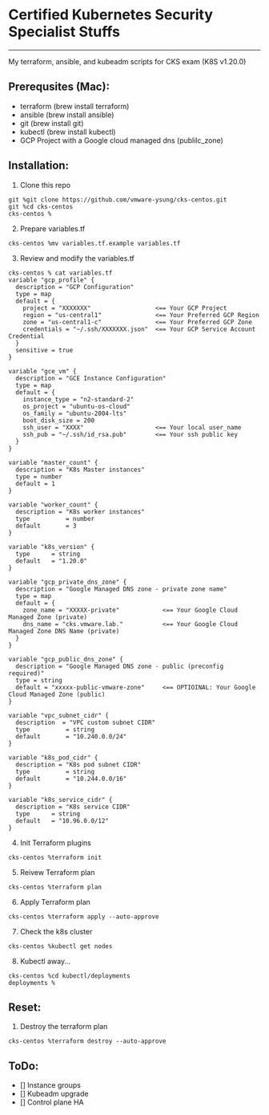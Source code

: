 # Certified Kubernetes Security Specialist Stuffs
---
My terraform, ansible, and kubeadm scripts for CKS exam (K8S v1.20.0)

## Prerequsites (Mac):
- terraform (brew install terraform)
- ansible (brew install ansible)
- git (brew install git)
- kubectl (brew install kubectl)
- GCP Project with a Google cloud managed dns (publilc_zone)

## Installation:
1. Clone this repo
```
git %git clone https://github.com/vmware-ysung/cks-centos.git
git %cd cks-centos
cks-centos % 
```
2. Prepare variables.tf
```
cks-centos %mv variables.tf.example variables.tf
```
3. Review and modify the variables.tf
```
cks-centos % cat variables.tf
variable "gcp_profile" {
  description = "GCP Configuration"
  type = map
  default = {
    project = "XXXXXXX"                  <== Your GCP Project
    region = "us-central1"               <== Your Preferred GCP Region
    zone = "us-central1-c"               <== Your Preferred GCP Zone
    credentials = "~/.ssh/XXXXXXX.json"  <== Your GCP Service Account Credential
  }
  sensitive = true
}

variable "gce_vm" {
  description = "GCE Instance Configuration"
  type = map
  default = {
    instance_type = "n2-standard-2"
    os_project = "ubuntu-os-cloud"
    os_family = "ubuntu-2004-lts"
    boot_disk_size = 200
    ssh_user = "XXXX"                    <== Your local user_name
    ssh_pub = "~/.ssh/id_rsa.pub"        <== Your ssh public key
  }
}

variable "master_count" {
  description = "K8s Master instances"
  type = number
  default = 1
}

variable "worker_count" {
  description = "K8s worker instances"
  type          = number
  default       = 3
}

variable "k8s_version" {
  type		= string
  default	= "1.20.0"
}

variable "gcp_private_dns_zone" {
  description = "Google Managed DNS zone - private zone name"
  type = map
  default = {
    zone_name = "XXXXX-private"            <== Your Google Cloud Managed Zone (private)
    dns_name = "cks.vmware.lab."           <== Your Google Cloud Managed Zone DNS Name (private)
  } 
}

variable "gcp_public_dns_zone" {
  description = "Google Managed DNS zone - public (preconfig required)"
  type = string
  default = "xxxxx-public-vmware-zone"     <== OPTIOINAL: Your Google Cloud Managed Zone (public)
}

variable "vpc_subnet_cidr" {
  description  = "VPC custom subnet CIDR"
  type          = string
  default       = "10.240.0.0/24"
}

variable "k8s_pod_cidr" {
  description = "K8s pod subnet CIDR"
  type          = string
  default       = "10.244.0.0/16"
}

variable "k8s_service_cidr" {
  description = "K8s service CIDR"
  type		= string
  default	= "10.96.0.0/12"
}

```
4. Init Terraform plugins
```
cks-centos %terraform init
```
5. Reivew Terraform plan
```
cks-centos %terraform plan
```
6. Apply Terraform plan
```
cks-centos %terraform apply --auto-approve
```
7. Check the k8s cluster
```
cks-centos %kubectl get nodes
```
8. Kubectl away...
```
cks-centos %cd kubectl/deployments
deployments %
```

## Reset:
1. Destroy the terraform plan
```
cks-centos %terraform destroy --auto-approve
```

## ToDo:
- [] Instance groups
- [] Kubeadm upgrade
- [] Control plane HA
